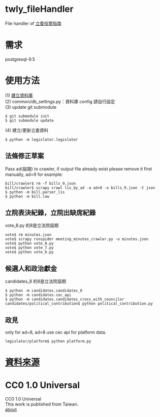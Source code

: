 twly_fileHandler
==========

File handler of [立委投票指南](http://vote.ly.g0v.tw/)     

需求
======
postgresql-9.5

使用方法
======
(1) [建立資料庫](https://github.com/g0v/twly-voter-guide#restore-data-into-database)       
(2) common/db_settings.py：資料庫 config 請自行設定		
(3) update git submodule
```
$ git submodule init
$ git submodule update
```
(4) 建立/更新立委資料
```
$ python -m legislator.legislator
```

## 法條修正草案
Pass ad(屆期) to crawler, if output file already exist please remove it first manually, ad=9 for example:
```
bill/crawler$ rm -f bills_9.json	
bill/crawler$ scrapy crawl lis_by_ad -a ad=9 -o bills_9.json -t json	
$ python -m bill.parser_lis		
$ python -m bill.law
```

## 立院表決紀錄，立院出缺席紀錄
vote_8.py 的8是立法院屆期

```
vote$ rm minutes.json
vote$ scrapy runspider meeting_minutes_crawler.py -o minutes.json
vote$ python vote_8.py		
vote$ python vote_7.py		
vote$ python vote_6.py		
```

## 候選人和政治獻金
candidates_8 的8是立法院屆期
```
$ python -m candidates.candidates_8
$ python -m candidates.cec_api
$ python -m candidates.candidates_cross_with_councilor
candidates/political_contribution$ python political_contribution.py
```

## 政見
only for ad=8, ad>8 use cec api for platform data.
```
legislator/platform$ python platform.py
```

[資料來源](http://vote.ly.g0v.tw/reference/)
======

CC0 1.0 Universal
=================
CC0 1.0 Universal       
This work is published from Taiwan.      
[about](http://vote.ly.g0v.tw/about/)
